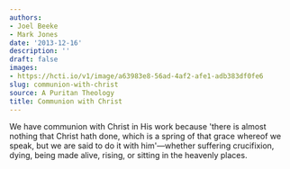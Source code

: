 ```yaml
---
authors:
- Joel Beeke
- Mark Jones
date: '2013-12-16'
description: ''
draft: false
images:
- https://hcti.io/v1/image/a63983e8-56ad-4af2-afe1-adb383df0fe6
slug: communion-with-christ
source: A Puritan Theology
title: Communion with Christ
---
```


We have communion with Christ in His work because 'there is almost nothing that Christ hath done, which is a spring of that grace whereof we speak, but we are said to do it with him'—whether suffering crucifixion, dying, being made alive, rising, or sitting in the heavenly places.